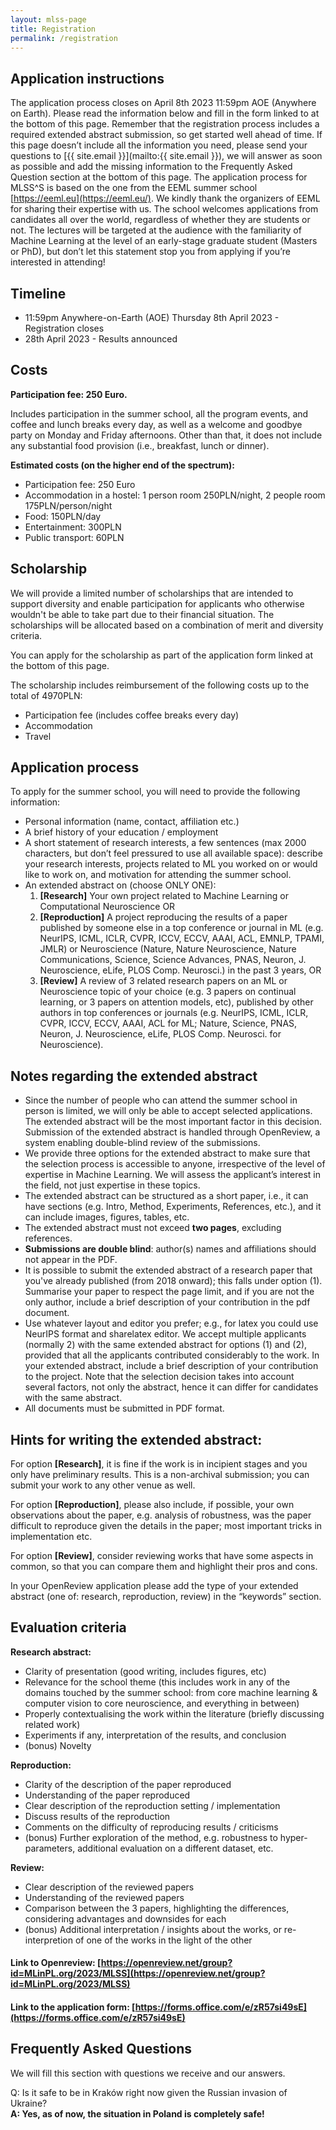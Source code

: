 ```yaml
---
layout: mlss-page
title: Registration
permalink: /registration
---
```



## Application instructions

The application process closes on April 8th 2023 11:59pm AOE (Anywhere on Earth).
Please read the information below and fill in the form linked to at the bottom of this page.
Remember that the registration process includes a required extended abstract submission, so get started well ahead of time.
If this page doesn’t include all the information you need, please send your questions to [{{ site.email }}](mailto:{{ site.email }}), we will answer as soon as possible and add the missing information to the Frequently Asked Question section at the bottom of this page.
The application process for MLSS^S is based on the one from the EEML summer school [https://eeml.eu](https://eeml.eu/). We kindly thank the organizers of EEML for sharing their expertise with us. 
The school welcomes applications from candidates all over the world, regardless of whether they are students or not. The lectures will be targeted at the audience with the familiarity of Machine Learning at the level of an early-stage graduate student (Masters or PhD), but don’t let this statement stop you from applying if you’re interested in attending!


## Timeline

- 11:59pm Anywhere-on-Earth (AOE) Thursday 8th April 2023 - Registration closes
- 28th April 2023 - Results announced


## Costs

**Participation fee: 250 Euro.**

Includes participation in the summer school, all the program events, and coffee and lunch breaks every day, as well as a welcome and goodbye party on Monday and Friday afternoons.
Other than that, it does not include any substantial food provision (i.e., breakfast, lunch or dinner).

**Estimated costs (on the higher end of the spectrum):**

- Participation fee: 250 Euro
- Accommodation in a hostel: 1 person room 250PLN/night, 2 people room 175PLN/person/night
- Food: 150PLN/day
- Entertainment: 300PLN
- Public transport: 60PLN 


## Scholarship

We will provide a limited number of scholarships that are intended to support diversity and enable participation for applicants who otherwise wouldn't be able to take part due to their financial situation.
The scholarships will be allocated based on a combination of merit and diversity criteria.

You can apply for the scholarship as part of the application form linked at the bottom of this page.

The scholarship includes reimbursement of the following costs up to the total of 4970PLN:
- Participation fee (includes coffee breaks every day)
- Accommodation
- Travel


## Application process

To apply for the summer school, you will need to provide the following information:

- Personal information (name, contact, affiliation etc.)
- A brief history of your education / employment
- A short statement of research interests, a few sentences (max 2000 characters, but don’t feel pressured to use all available space): describe your research interests, projects related to ML you worked on or would like to work on, and motivation for attending the summer school.
- An extended abstract on (choose ONLY ONE):
  1. **[Research]** Your own project related to Machine Learning or Computational Neuroscience OR
  2. **[Reproduction]** A project reproducing the results of a paper published by someone else in a top conference or journal in ML (e.g. NeurIPS, ICML, ICLR, CVPR, ICCV, ECCV, AAAI, ACL, EMNLP, TPAMI, JMLR) or Neuroscience (Nature, Nature Neuroscience, Nature Communications, Science, Science Advances, PNAS, Neuron, J. Neuroscience, eLife, PLOS Comp. Neurosci.) in the past 3 years, OR
  3. **[Review]** A review of 3 related research papers on an ML or Neuroscience topic of your choice (e.g. 3 papers on continual learning, or 3 papers on attention models, etc), published by other authors in top conferences or journals (e.g. NeurIPS, ICML, ICLR, CVPR, ICCV, ECCV, AAAI, ACL for ML; Nature, Science, PNAS, Neuron, J. Neuroscience, eLife, PLOS Comp. Neurosci. for Neuroscience).

## Notes regarding the extended abstract

- Since the number of people who can attend the summer school in person is limited, we will only be able to accept selected applications. The extended abstract will be the most important factor in this decision.
Submission of the extended abstract is handled through OpenReview, a system enabling double-blind review of the submissions.
- We provide three options for the extended abstract to make sure that the selection process is accessible to anyone, irrespective of the level of expertise in Machine Learning. We will assess the applicant’s interest in the field, not just expertise in these topics.
- The extended abstract can be structured as a short paper, i.e., it can have sections (e.g. Intro, Method, Experiments, References, etc.), and it can include images, figures, tables, etc.
- The extended abstract must not exceed **two pages**, excluding references.
- **Submissions are double blind**: author(s) names and affiliations should not appear in the PDF.
- It is possible to submit the extended abstract of a research paper that you've already published (from 2018 onward); this falls under option (1). Summarise your paper to respect the page limit, and if you are not the only author, include a brief description of your contribution in the pdf document.
- Use whatever layout and editor you prefer; e.g., for latex you could use NeurIPS format and sharelatex editor.
We accept multiple applicants (normally 2) with the same extended abstract for options (1) and (2), provided that all the applicants contributed considerably to the work. In your extended abstract, include a brief description of your contribution to the project. Note that the selection decision takes into account several factors, not only the abstract, hence it can differ for candidates with the same abstract.
- All documents must be submitted in PDF format.

## Hints for writing the extended abstract:

For option **[Research]**, it is fine if the work is in incipient stages and you only have preliminary results. This is a non-archival submission; you can submit your work to any other venue as well.

For option **[Reproduction]**, please also include, if possible, your own observations about the paper, e.g. analysis of robustness, was the paper difficult to reproduce given the details in the paper; most important tricks in implementation etc.

For option **[Review]**, consider reviewing works that have some aspects in common, so that you can compare them and highlight their pros and cons.

In your OpenReview application please add the type of your extended abstract (one of: research, reproduction, review) in the “keywords” section.

## Evaluation criteria

**Research abstract:**
- Clarity of presentation (good writing, includes figures, etc)
- Relevance for the school theme (this includes work in any of the domains touched by the summer school: from core machine learning & computer vision to core neuroscience, and everything in between)
- Properly contextualising the work within the literature (briefly discussing related work)
- Experiments if any, interpretation of the results, and conclusion
- (bonus) Novelty


**Reproduction:**
- Clarity of the description of the paper reproduced
- Understanding of the paper reproduced
- Clear description of the reproduction setting / implementation
- Discuss results of the reproduction
- Comments on the difficulty of reproducing results / criticisms
- (bonus) Further exploration of the method, e.g. robustness to hyper-parameters, additional evaluation on a different dataset, etc.

**Review:**
- Clear description of the reviewed papers
- Understanding of the reviewed papers
- Comparison between the 3 papers, highlighting the differences, considering advantages and downsides for each
- (bonus) Additional interpretation / insights about the works, or re-interpretion of one of the works in the light of the other


#### Link to Openreview: [https://openreview.net/group?id=MLinPL.org/2023/MLSS](https://openreview.net/group?id=MLinPL.org/2023/MLSS)

#### Link to the application form: [https://forms.office.com/e/zR57si49sE](https://forms.office.com/e/zR57si49sE)




## Frequently Asked Questions

We will fill this section with questions we receive and our answers.

Q: Is it safe to be in Kraków right now given the Russian invasion of Ukraine?<br/>
**A: Yes, as of now, the situation in Poland is completely safe!**

